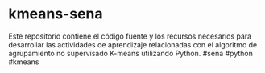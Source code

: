 # kmeans-sena
Este repositorio contiene el código fuente y los recursos necesarios para desarrollar las actividades de aprendizaje relacionadas con el algoritmo de agrupamiento no supervisado K-means utilizando Python. #sena #python #kmeans

